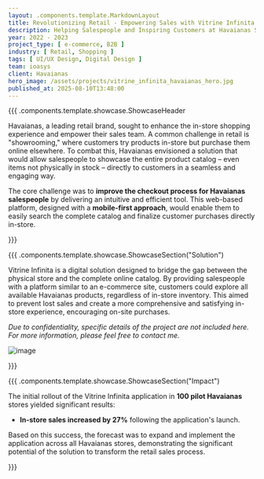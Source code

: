 ```yaml
---
layout: .components.template.MarkdownLayout
title: Revolutionizing Retail - Empowering Sales with Vitrine Infinita
description: Helping Salespeople and Inspiring Customers at Havaianas Stores
year: 2022 - 2023
project_type: [ e-commerce, B2B ]
industry: [ Retail, Shopping ]
tags: [ UI/UX Design, Digital Design ]
team: ioasys
client: Havaianas
hero_image: /assets/projects/vitrine_infinita_havaianas_hero.jpg
published_at: 2025-08-10T13:48:00
---
```


{{{ .components.template.showcase.ShowcaseHeader

Havaianas, a leading retail brand, sought to enhance the in-store shopping experience and empower their sales team. A common challenge in retail is "showrooming," where customers try products in-store but purchase them online elsewhere. To combat this, Havaianas envisioned a solution that would allow salespeople to showcase the entire product catalog – even items not physically in stock – directly to customers in a seamless and engaging way.

The core challenge was to **improve the checkout process for Havaianas salespeople** by delivering an intuitive and efficient tool. This web-based platform, designed with a **mobile-first approach**, would enable them to easily search the complete catalog and finalize customer purchases directly in-store.

}}}

{{{ .components.template.showcase.ShowcaseSection("Solution")

Vitrine Infinita is a digital solution designed to bridge the gap between the physical store and the complete online catalog. By providing salespeople with a platform similar to an e-commerce site, customers could explore all available Havaianas products, regardless of in-store inventory. This aimed to prevent lost sales and create a more comprehensive and satisfying in-store experience, encouraging on-site purchases.

*Due to confidentiality, specific details of the project are not included here. For more information, please feel free to contact me.*

![image](https://placehold.co/1355x500)

}}}

{{{ .components.template.showcase.ShowcaseSection("Impact")

The initial rollout of the Vitrine Infinita application in **100 pilot Havaianas** stores yielded significant results:

- **In-store sales increased by 27%** following the application's launch.

Based on this success, the forecast was to expand and implement the application across all Havaianas stores, demonstrating the significant potential of the solution to transform the retail sales process.


}}}

